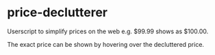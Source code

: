 price-declutterer
=================

Userscript to simplify prices on the web e.g. $99.99 shows as $100.00.

The exact price can be shown by hovering over the decluttered price.
